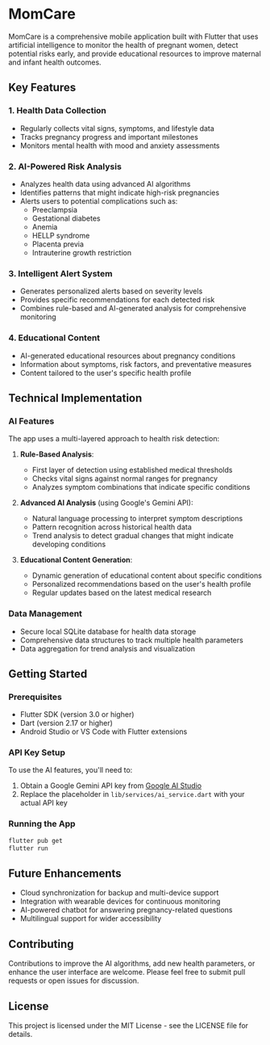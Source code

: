 # MomCare

MomCare is a comprehensive mobile application built with Flutter that uses artificial intelligence to monitor the health of pregnant women, detect potential risks early, and provide educational resources to improve maternal and infant health outcomes.

## Key Features

### 1. Health Data Collection
- Regularly collects vital signs, symptoms, and lifestyle data
- Tracks pregnancy progress and important milestones
- Monitors mental health with mood and anxiety assessments

### 2. AI-Powered Risk Analysis
- Analyzes health data using advanced AI algorithms
- Identifies patterns that might indicate high-risk pregnancies
- Alerts users to potential complications such as:
  - Preeclampsia
  - Gestational diabetes
  - Anemia
  - HELLP syndrome
  - Placenta previa
  - Intrauterine growth restriction

### 3. Intelligent Alert System
- Generates personalized alerts based on severity levels
- Provides specific recommendations for each detected risk
- Combines rule-based and AI-generated analysis for comprehensive monitoring

### 4. Educational Content
- AI-generated educational resources about pregnancy conditions
- Information about symptoms, risk factors, and preventative measures
- Content tailored to the user's specific health profile

## Technical Implementation

### AI Features

The app uses a multi-layered approach to health risk detection:

1. **Rule-Based Analysis**:
   - First layer of detection using established medical thresholds
   - Checks vital signs against normal ranges for pregnancy
   - Analyzes symptom combinations that indicate specific conditions

2. **Advanced AI Analysis** (using Google's Gemini API):
   - Natural language processing to interpret symptom descriptions
   - Pattern recognition across historical health data
   - Trend analysis to detect gradual changes that might indicate developing conditions

3. **Educational Content Generation**:
   - Dynamic generation of educational content about specific conditions
   - Personalized recommendations based on the user's health profile
   - Regular updates based on the latest medical research

### Data Management

- Secure local SQLite database for health data storage
- Comprehensive data structures to track multiple health parameters
- Data aggregation for trend analysis and visualization

## Getting Started

### Prerequisites
- Flutter SDK (version 3.0 or higher)
- Dart (version 2.17 or higher)
- Android Studio or VS Code with Flutter extensions

### API Key Setup
To use the AI features, you'll need to:
1. Obtain a Google Gemini API key from [Google AI Studio](https://ai.google.dev/)
2. Replace the placeholder in `lib/services/ai_service.dart` with your actual API key

### Running the App
```bash
flutter pub get
flutter run
```

## Future Enhancements

- Cloud synchronization for backup and multi-device support
- Integration with wearable devices for continuous monitoring
- AI-powered chatbot for answering pregnancy-related questions
- Multilingual support for wider accessibility

## Contributing

Contributions to improve the AI algorithms, add new health parameters, or enhance the user interface are welcome. Please feel free to submit pull requests or open issues for discussion.

## License

This project is licensed under the MIT License - see the LICENSE file for details.

